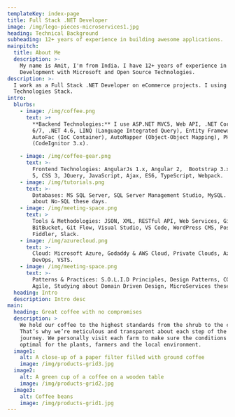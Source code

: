 ```yaml
---
templateKey: index-page
title: Full Stack .NET Developer
image: /img/lego-pieces-microservices1.jpg
heading: Technical Background
subheading: 12+ years of experience in building awesome applications.
mainpitch:
  title: About Me
  description: >-
    My name is Amit, I'm from India. I have 12+ years of experience in Software
    Development with Microsoft and Open Source Technologies.
description: >-
  I work as a Full Stack .NET Developer on eCommerce projects. I using Following
  Technologies Stack.
intro:
  blurbs:
    - image: /img/coffee.png
      text: >+
        **Backend Technologies:** I use ASP.NET MVC5, Web API, .NET Core 2.x, C#
        6/7, .NET 4.6, LINQ (Language Integrated Query), Entity Framework,
        AutoFac (IoC Container), AutoMapper (Object-Object Mapping), PHP
        (CodeIgnitor 3.x).

    - image: /img/coffee-gear.png
      text: >-
        Frontend Technologies: AngularJs 1.x, Angular 2,  Bootstrap 3.x , HTML
        5, CSS 3, JQuery, JavaScript, Ajax, ES6, TypeScript, Webpack.
    - image: /img/tutorials.png
      text: >-
        Databases: MS SQL Server, SQL Server Management Studio, MySQL. Studying
        about No-SQL these days.
    - image: /img/meeting-space.png
      text: >
        Tools & Methodologies: JSON, XML, RESTful API, Web Services, GitHub,
        BitBucket, Git Flow, Visual Studio, VS Code, WordPress CMS, Postman,
        Fiddler, Slack.
    - image: /img/azurecloud.png
      text: >-
        Cloud: Microsoft Azure, Godaddy & AWS Cloud, Private Clouds, Azure
        DevOps, VSTS.
    - image: /img/meeting-space.png
      text: >-
        Patterns & Practices: S.O.L.I.D Principles, Design Patterns, CQRS, MVC,
        Agile, Studying about Domain Driven Design, MicroServices these days.
  heading: Intro
  description: Intro desc
main:
  heading: Great coffee with no compromises
  description: >
    We hold our coffee to the highest standards from the shrub to the cup.
    That’s why we’re meticulous and transparent about each step of the coffee’s
    journey. We personally visit each farm to make sure the conditions are
    optimal for the plants, farmers and the local environment.
  image1:
    alt: A close-up of a paper filter filled with ground coffee
    image: /img/products-grid3.jpg
  image2:
    alt: A green cup of a coffee on a wooden table
    image: /img/products-grid2.jpg
  image3:
    alt: Coffee beans
    image: /img/products-grid1.jpg
---
```


